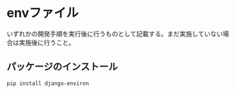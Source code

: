 # envファイル

いずれかの開発手順を実行後に行うものとして記載する。まだ実施していない場合は実施後に行うこと。

## パッケージのインストール

```bash
pip install django-environ
```

